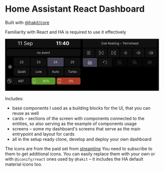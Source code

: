 # Home Assistant React Dashboard

Built with [@hakit/core](https://github.com/shannonhochkins/ha-component-kit)

Familiarity with React and HA is required to use it effectively

![demo](https://raw.githubusercontent.com/yep-dev/ha-react-dashboard/master/docs/demo.png)

Includes:
- base components I used as a building blocks for the UI, that you can reuse as well
- cards – sections of the screen with components connected to the entities, so also serving as the example of components usage
- screens – some my dashboard's screens that serve as the main entrypoint and layout for cards 
- all in the setup ready clone, develop and deploy your own dashboard

The icons are from the paid set from [streamline](https://www.streamlinehq.com/) You need to subscribe to them to get additional icons. You can easily replace them with your own or with `@iconify/react` ones used by `@hakit` – it includes the HA default material icons too.